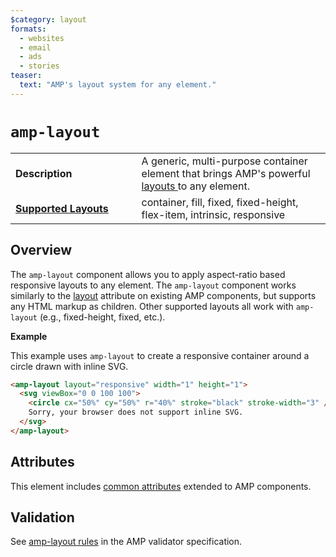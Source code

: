 ```yaml
---
$category: layout
formats:
  - websites
  - email
  - ads
  - stories
teaser:
  text: "AMP's layout system for any element."
---
```


<!---
Copyright 2016 The AMP HTML Authors. All Rights Reserved.

Licensed under the Apache License, Version 2.0 (the "License");
you may not use this file except in compliance with the License.
You may obtain a copy of the License at

      http://www.apache.org/licenses/LICENSE-2.0

Unless required by applicable law or agreed to in writing, software
distributed under the License is distributed on an "AS-IS" BASIS,
WITHOUT WARRANTIES OR CONDITIONS OF ANY KIND, either express or implied.
See the License for the specific language governing permissions and
limitations under the License.
-->

# <a name="amp-layout"></a> `amp-layout`

<table>
  <tr>
    <td width="40%"><strong>Description</strong></td>
    <td>A generic, multi-purpose container element that brings AMP's powerful <a href="https://amp.dev/documentation/guides-and-tutorials/develop/style_and_layout/control_layout#the-layout-attribute">layouts </a> to any element.</td>
  </tr>
  <tr>
    <td class="col-fourty"><strong><a href="https://amp.dev/documentation/guides-and-tutorials/develop/style_and_layout/control_layout">Supported Layouts</a></strong></td>
    <td>container, fill, fixed, fixed-height, flex-item, intrinsic, responsive</td>
  </tr>
</table>

## Overview

The `amp-layout` component allows you to apply aspect-ratio based responsive layouts to any element. The `amp-layout` component works similarly to the [layout](https://amp.dev/documentation/guides-and-tutorials/develop/style_and_layout/control_layout#the-layout-attribute) attribute on existing AMP components, but supports any HTML markup as children. Other supported layouts all work with `amp-layout` (e.g., fixed-height, fixed, etc.).

**Example**

This example uses `amp-layout` to create a responsive container around a circle drawn with inline SVG.

```html
<amp-layout layout="responsive" width="1" height="1">
  <svg viewBox="0 0 100 100">
    <circle cx="50%" cy="50%" r="40%" stroke="black" stroke-width="3" />
    Sorry, your browser does not support inline SVG.
  </svg>
</amp-layout>
```

## Attributes

This element includes [common attributes](https://amp.dev/documentation/guides-and-tutorials/learn/common_attributes) extended to AMP components.

## Validation

See [amp-layout rules](https://github.com/ampproject/amphtml/blob/master/validator/validator-main.protoascii) in the AMP validator specification.

